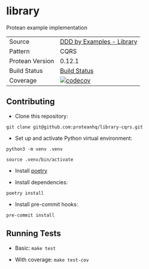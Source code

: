 # library

Protean example implementation

|                 |                                                                         |
|-----------------|-------------------------------------------------------------------------|
| Source          | [DDD by Examples - Library](https://github.com/ddd-by-examples/library) |
| Pattern         | CQRS                                                                    |
| Protean Version | 0.12.1                                                                  |
| Build Status    | [Build Status](https://github.com/proteanhq/library-cqrs/actions/workflows/ci.yml/badge.svg) |
| Coverage        | [![codecov](https://codecov.io/github/proteanhq/library-cqrs/graph/badge.svg?token=onIFcl4Dg5)](https://codecov.io/github/proteanhq/library-cqrs)|

## Contributing

- Clone this repository:

`git clone git@github.com:proteanhq/library-cqrs.git`

- Set up and activate Python virtual environment:

`python3 -m venv .venv`

`source .venv/bin/activate`

- Install [poetry](https://python-poetry.org/docs/#installation)

- Install dependencies:

`poetry install`

- Install pre-commit hooks:

`pre-commit install`

## Running Tests

- Basic: `make test`

- With coverage: `make test-cov`